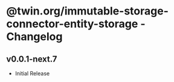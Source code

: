 # @twin.org/immutable-storage-connector-entity-storage - Changelog

## v0.0.1-next.7

- Initial Release

